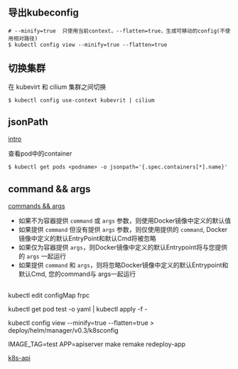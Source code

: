 ## 导出kubeconfig

```shell
# --minify=true  只使用当前context，--flatten=true，生成可移动的config(不使用相对路径)
$ kubectl config view --minify=true --flatten=true 
```

## 切换集群

在 kubevirt 和 cilium 集群之间切换

```shell
$ kubectl config use-context kubevrit | cilium 
```

## jsonPath

[intro](https://kubernetes.io/docs/reference/kubectl/jsonpath/)

查看pod中的container

```
$ kubectl get pods <podname> -o jsonpath='{.spec.containers[*].name}'
```

## command && args

[commands && args](https://kubernetes.io/docs/tasks/inject-data-application/define-command-argument-container/)

- 如果不为容器提供 `command` 或 `args` 参数，则使用Docker镜像中定义的默认值
- 如果提供 `command` 但没有提供 `args` 参数，则仅使用提供的 `command`, Docker镜像中定义的默认EntryPoint和默认Cmd将被忽略
- 如果仅为容器提供 `args`，则Docker镜像中定义的默认Entrypoint将与您提供的 `args` 一起运行
- 如果提供 `command` 和 `args`，则将忽略Docker镜像中定义的默认Entrypoint和默认Cmd, 您的command与 args一起运行

## 

kubectl edit configMap frpc

kubectl get pod test -o yaml | kubectl apply -f -


kubectl config view --minify=true --flatten=true  > deploy/helm/manager/v0.3/k8sconfig

IMAGE_TAG=test APP=apiserver make remake redeploy-app

[k8s-api](https://kubernetes.io/docs/reference/generated/kubernetes-api/v1.25/)
